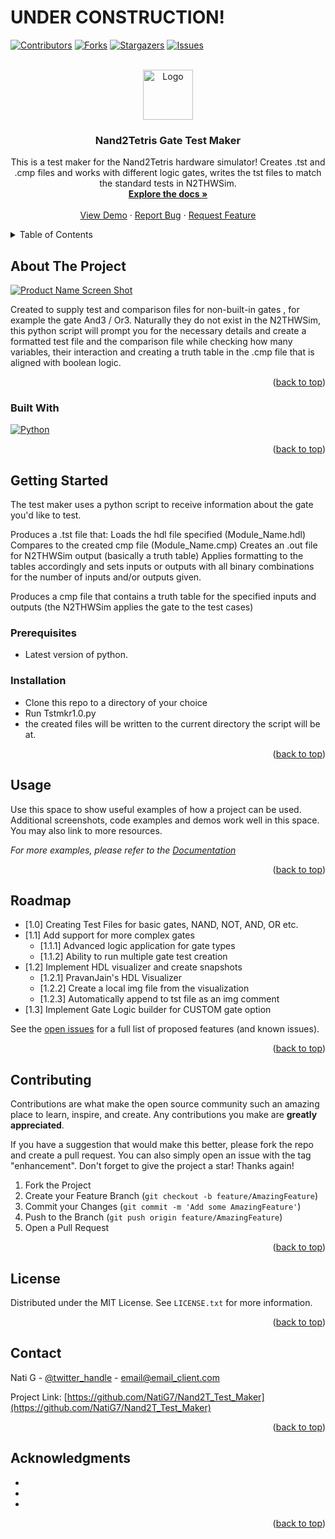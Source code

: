<!-- Improved compatibility of back to top link: See: https://github.com/othneildrew/Best-README-Template/pull/73 -->
<a name="readme-top"></a>
<!--
*** Thanks for checking out the Best-README-Template. If you have a suggestion
*** that would make this better, please fork the repo and create a pull request
*** or simply open an issue with the tag "enhancement".
*** Don't forget to give the project a star!
*** Thanks again! Now go create something AMAZING! :D
-->

<h1>UNDER CONSTRUCTION!</h1>

<!-- PROJECT SHIELDS -->
<!--
*** I'm using markdown "reference style" links for readability.
*** Reference links are enclosed in brackets [ ] instead of parentheses ( ).
*** See the bottom of this document for the declaration of the reference variables
*** for contributors-url, forks-url, etc. This is an optional, concise syntax you may use.
*** https://www.markdownguide.org/basic-syntax/#reference-style-links
-->
[![Contributors][contributors-shield]][contributors-url]
[![Forks][forks-shield]][forks-url]
[![Stargazers][stars-shield]][stars-url]
[![Issues][issues-shield]][issues-url]


<!-- PROJECT LOGO -->
<br />
<div align="center">
  <a href="https://github.com/NatiG7/Nand2T_Test_Maker">
    <img src="images/logo.png" alt="Logo" width="80" height="80">
  </a>

<h3 align="center">Nand2Tetris Gate Test Maker</h3>

  <p align="center">
    This is a test maker for the Nand2Tetris hardware simulator!
    Creates .tst and .cmp files and works with different logic gates, writes the tst files to match the standard tests in N2THWSim.
    <br />
    <a href="https://github.com/NatiG7/Nand2T_Test_Maker"><strong>Explore the docs »</strong></a>
    <br />
    <br />
    <a href="https://github.com/NatiG7/Nand2T_Test_Maker">View Demo</a>
    ·
    <a href="https://github.com/NatiG7/Nand2T_Test_Maker/issues/new?labels=bug&template=bug-report---.md">Report Bug</a>
    ·
    <a href="https://github.com/NatiG7/Nand2T_Test_Maker/issues/new?labels=enhancement&template=feature-request---.md">Request Feature</a>
  </p>
</div>



<!-- TABLE OF CONTENTS -->
<details>
  <summary>Table of Contents</summary>
  <ol>
    <li>
      <a href="#about-the-project">About The Project</a>
      <ul>
        <li><a href="#built-with">Built With</a></li>
      </ul>
    </li>
    <li>
      <a href="#getting-started">Getting Started</a>
      <ul>
        <li><a href="#prerequisites">Prerequisites</a></li>
        <li><a href="#installation">Installation</a></li>
      </ul>
    </li>
    <li><a href="#usage">Usage</a></li>
    <li><a href="#roadmap">Roadmap</a></li>
    <li><a href="#contributing">Contributing</a></li>
    <li><a href="#license">License</a></li>
    <li><a href="#contact">Contact</a></li>
    <li><a href="#acknowledgments">Acknowledgments</a></li>
  </ol>
</details>



<!-- ABOUT THE PROJECT -->
## About The Project

[![Product Name Screen Shot][product-screenshot]](https://example.com)

Created to supply test and comparison files for non-built-in gates , for example the gate And3 / Or3.
Naturally they do not exist in the N2THWSim, this python script will prompt you for the necessary details
and create a formatted test file and the comparison file while checking how many variables, their interaction
and creating a truth table in the .cmp file that is aligned with boolean logic.

<p align="right">(<a href="#readme-top">back to top</a>)</p>



### Built With

[![Python][Python.py]][Python-url]

<p align="right">(<a href="#readme-top">back to top</a>)</p>



<!-- GETTING STARTED -->
## Getting Started

The test maker uses a python script to receive information about
the gate you'd like to test.

Produces a .tst file that:
Loads the hdl file specified (Module_Name.hdl)
Compares to the created cmp file (Module_Name.cmp)
Creates an .out file for N2THWSim output (basically a truth table)
Applies formatting to the tables accordingly and sets inputs or outputs with all binary combinations for the number of inputs and/or outputs given.

Produces a cmp file that contains a truth table for the specified inputs and outputs (the N2THWSim applies the gate to the test cases)


### Prerequisites

* Latest version of python.

### Installation

* Clone this repo to a directory of your choice
* Run Tstmkr1.0.py
* the created files will be written to the current directory the script will be at.

<p align="right">(<a href="#readme-top">back to top</a>)</p>



<!-- USAGE EXAMPLES -->
## Usage

Use this space to show useful examples of how a project can be used. Additional screenshots, code examples and demos work well in this space. You may also link to more resources.

_For more examples, please refer to the [Documentation](https://example.com)_

<p align="right">(<a href="#readme-top">back to top</a>)</p>



<!-- ROADMAP -->
## Roadmap

- [1.0] Creating Test Files for basic gates, NAND, NOT, AND, OR etc.
- [1.1] Add support for more complex gates
  - [1.1.1] Advanced logic application for gate types
  - [1.1.2] Ability to run multiple gate test creation
- [1.2] Implement HDL visualizer and create snapshots
    - [1.2.1] PravanJain's HDL Visualizer
    - [1.2.2] Create a local img file from the visualization
    - [1.2.3] Automatically append to tst file as an img comment
- [1.3] Implement Gate Logic builder for CUSTOM gate option

See the [open issues](https://github.com/NatiG7/Nand2T_Test_Maker/issues) for a full list of proposed features (and known issues).

<p align="right">(<a href="#readme-top">back to top</a>)</p>



<!-- CONTRIBUTING -->
## Contributing

Contributions are what make the open source community such an amazing place to learn, inspire, and create. Any contributions you make are **greatly appreciated**.

If you have a suggestion that would make this better, please fork the repo and create a pull request. You can also simply open an issue with the tag "enhancement".
Don't forget to give the project a star! Thanks again!

1. Fork the Project
2. Create your Feature Branch (`git checkout -b feature/AmazingFeature`)
3. Commit your Changes (`git commit -m 'Add some AmazingFeature'`)
4. Push to the Branch (`git push origin feature/AmazingFeature`)
5. Open a Pull Request

<p align="right">(<a href="#readme-top">back to top</a>)</p>



<!-- LICENSE -->
## License

Distributed under the MIT License. See `LICENSE.txt` for more information.

<p align="right">(<a href="#readme-top">back to top</a>)</p>



<!-- CONTACT -->
## Contact

Nati G - [@twitter_handle](https://twitter.com/twitter_handle) - email@email_client.com

Project Link: [https://github.com/NatiG7/Nand2T_Test_Maker](https://github.com/NatiG7/Nand2T_Test_Maker)

<p align="right">(<a href="#readme-top">back to top</a>)</p>



<!-- ACKNOWLEDGMENTS -->
## Acknowledgments

* []()
* []()
* []()

<p align="right">(<a href="#readme-top">back to top</a>)</p>



<!-- MARKDOWN LINKS & IMAGES -->
<!-- https://www.markdownguide.org/basic-syntax/#reference-style-links -->
[contributors-shield]: https://img.shields.io/github/contributors/NatiG7/Nand2T_Test_Maker.svg?style=for-the-badge
[contributors-url]: https://github.com/NatiG7/Nand2T_Test_Maker/graphs/contributors
[forks-shield]: https://img.shields.io/github/forks/NatiG7/Nand2T_Test_Maker.svg?style=for-the-badge
[forks-url]: https://github.com/NatiG7/Nand2T_Test_Maker/network/members
[stars-shield]: https://img.shields.io/github/stars/NatiG7/Nand2T_Test_Maker.svg?style=for-the-badge
[stars-url]: https://github.com/NatiG7/Nand2T_Test_Maker/stargazers
[issues-shield]: https://img.shields.io/github/issues/NatiG7/Nand2T_Test_Maker.svg?style=for-the-badge
[issues-url]: https://github.com/NatiG7/Nand2T_Test_Maker/issues
[license-shield]: https://img.shields.io/github/license/NatiG7/Nand2T_Test_Maker.svg?style=for-the-badge
[license-url]: https://github.com/NatiG7/Nand2T_Test_Maker/blob/master/LICENSE.txt
[linkedin-shield]: https://img.shields.io/badge/-LinkedIn-black.svg?style=for-the-badge&logo=linkedin&colorB=555
[linkedin-url]: https://linkedin.com/in/linkedin_username
[product-screenshot]: images/screenshot.png
[Next.js]: https://img.shields.io/badge/next.js-000000?style=for-the-badge&logo=nextdotjs&logoColor=white
[Next-url]: https://nextjs.org/
[React.js]: https://img.shields.io/badge/React-20232A?style=for-the-badge&logo=react&logoColor=61DAFB
[React-url]: https://reactjs.org/
[Vue.js]: https://img.shields.io/badge/Vue.js-35495E?style=for-the-badge&logo=vuedotjs&logoColor=4FC08D
[Vue-url]: https://vuejs.org/
[Angular.io]: https://img.shields.io/badge/Angular-DD0031?style=for-the-badge&logo=angular&logoColor=white
[Angular-url]: https://angular.io/
[Svelte.dev]: https://img.shields.io/badge/Svelte-4A4A55?style=for-the-badge&logo=svelte&logoColor=FF3E00
[Svelte-url]: https://svelte.dev/
[Laravel.com]: https://img.shields.io/badge/Laravel-FF2D20?style=for-the-badge&logo=laravel&logoColor=white
[Laravel-url]: https://laravel.com
[Bootstrap.com]: https://img.shields.io/badge/Bootstrap-563D7C?style=for-the-badge&logo=bootstrap&logoColor=white
[Bootstrap-url]: https://getbootstrap.com
[JQuery.com]: https://img.shields.io/badge/jQuery-0769AD?style=for-the-badge&logo=jquery&logoColor=white
[JQuery-url]: https://jquery.com 
[Python.py]:https://img.shields.io/badge/python-3670A0?style=for-the-badge&logo=python&logoColor=ffdd54
[Python-url]:https://www.python.org/

